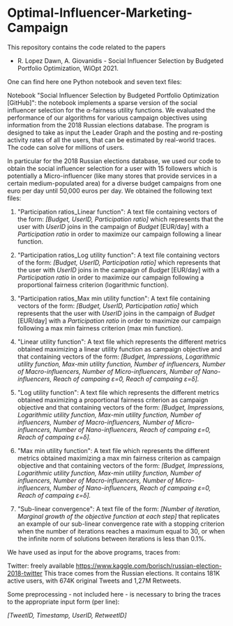 # Optimal-Influencer-Marketing-Campaign
This repository contains the code related to the papers

- R. Lopez Dawn, A. Giovanidis - Social Influencer Selection by Budgeted Portfolio Optimization, WiOpt 2021.

One can find here one Python notebook and seven text files:

Notebook "Social Influencer Selection by Budgeted Portfolio Optimization [GitHub]": the notebook implements a sparse version of the social influencer selection for the α-fairness utility functions. We evaluated the performance of our algorithms for various campaign objectives using information from the 2018 Russian elections database. The program is designed to take as input the Leader Graph and the posting and re-posting activity rates of all the users, that can be estimated by real-world traces. The code can solve for millions of users. 

In particular for the 2018 Russian elections database, we used our code to obtain the social influencer selection for a user with 15 followers which is potentially a Micro-influencer (like many stores that provide services in a certain medium-populated area) for a diverse budget campaigns from one euro per day until 50,000 euros per day. We obtained the following text files:

1. "Participation ratios_Linear function": A text file containing vectors of the form: _[Budget, UserID, Participation ratio]_ which represents that the user with  _UserID_ joins in the campaign of _Budget_ [EUR/day] with a _Participation ratio_ in order to maximize our campaign following a linear function.



2. "Participation ratios_Log utility function": A text file containing vectors of the form: _[Budget, UserID, Participation ratio]_ which represents that the user with  _UserID_ joins in the campaign of _Budget_ [EUR/day] with a _Participation ratio_ in order to maximize our campaign following a proportional fairness criterion (logarithmic function).


3. "Participation ratios_Max min utility function": A text file containing vectors of the form: _[Budget, UserID, Participation ratio]_ which represents that the user with  _UserID_ joins in the campaign of _Budget_ [EUR/day] with a _Participation ratio_  in order to maximize our campaign following a max min fairness criterion (max min function).


4. "Linear utility function":  A text file which represents the different metrics obtained maximizing a linear utility function as campaign objective and that containing vectors of the form: _[Budget, Impressions, Logarithmic utility function, Max-min utility function, Number of influencers, Number of Macro-influencers, Number of Micro-influencers, Number of Nano-influencers, Reach of campaing ε=0, Reach of campaing ε=δ]._ 



5. "Log utility function":  A text file which represents the different metrics obtained maximizing a proportional fairness criterion as campaign objective and that containing vectors of the form: _[Budget, Impressions, Logarithmic utility function, Max-min utility function, Number of influencers, Number of Macro-influencers, Number of Micro-influencers, Number of Nano-influencers, Reach of campaing ε=0, Reach of campaing ε=δ]._ 


6. "Max min utility function": A text file which represents the different metrics obtained maximizing a max min fairness criterion as campaign objective and that containing vectors of the form: _[Budget, Impressions, Logarithmic utility function, Max-min utility function, Number of influencers, Number of Macro-influencers, Number of Micro-influencers, Number of Nano-influencers, Reach of campaing ε=0, Reach of campaing ε=δ]._ 


7. "Sub-linear convergence": A text file of the form: _[Number of iteration, Marginal growth of the objective function at each step]_ that replicates an example of our sub-linear convergence rate with a stopping criterion when the number of iterations reaches a maximum equal to 30, or when the infinite norm of solutions between iterations is less than 0.1\%.

We have used as input for the above programs, traces from:

Twitter: freely available https://www.kaggle.com/borisch/russian-election-2018-twitter This trace comes from the Russian elections. It contains 181K active users, with 674K original Tweets and 1,27M Retweets.

Some preprocessing - not included here - is necessary to bring the traces to the appropriate input form (per line):

_[TweetID, Timestamp, UserID, RetweetID]_
